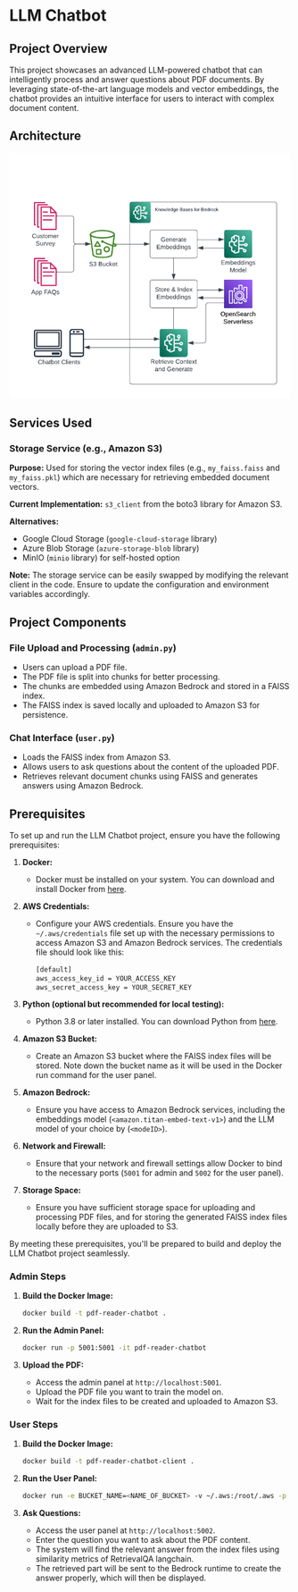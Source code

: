 # LLM Chatbot

## Project Overview

This project showcases an advanced LLM-powered chatbot that can intelligently process and answer questions about PDF documents. By leveraging state-of-the-art language models and vector embeddings, the chatbot provides an intuitive interface for users to interact with complex document content.

## Architecture
![Setup Diagram](Architecture-diagram/Architecture-chatbot.jpg)

## Services Used

### Storage Service (e.g., Amazon S3)

**Purpose:** Used for storing the vector index files (e.g., `my_faiss.faiss` and `my_faiss.pkl`) which are necessary for retrieving embedded document vectors.

**Current Implementation:** `s3_client` from the boto3 library for Amazon S3.

**Alternatives:** 
- Google Cloud Storage (`google-cloud-storage` library)
- Azure Blob Storage (`azure-storage-blob` library)
- MinIO (`minio` library) for self-hosted option

**Note:** The storage service can be easily swapped by modifying the relevant client in the code. Ensure to update the configuration and environment variables accordingly.

## Project Components

### File Upload and Processing (`admin.py`)

- Users can upload a PDF file.
- The PDF file is split into chunks for better processing.
- The chunks are embedded using Amazon Bedrock and stored in a FAISS index.
- The FAISS index is saved locally and uploaded to Amazon S3 for persistence.

### Chat Interface (`user.py`)

- Loads the FAISS index from Amazon S3.
- Allows users to ask questions about the content of the uploaded PDF.
- Retrieves relevant document chunks using FAISS and generates answers using Amazon Bedrock.

## Prerequisites

To set up and run the LLM Chatbot project, ensure you have the following prerequisites:

1. **Docker:**
   - Docker must be installed on your system. You can download and install Docker from [here](https://www.docker.com/products/docker-desktop).

2. **AWS Credentials:**
   - Configure your AWS credentials. Ensure you have the `~/.aws/credentials` file set up with the necessary permissions to access Amazon S3 and Amazon Bedrock services. The credentials file should look like this:
     ```
     [default]
     aws_access_key_id = YOUR_ACCESS_KEY
     aws_secret_access_key = YOUR_SECRET_KEY
     ```

3. **Python (optional but recommended for local testing):**
   - Python 3.8 or later installed. You can download Python from [here](https://www.python.org/downloads/).

4. **Amazon S3 Bucket:**
   - Create an Amazon S3 bucket where the FAISS index files will be stored. Note down the bucket name as it will be used in the Docker run command for the user panel.

5. **Amazon Bedrock:**
   - Ensure you have access to Amazon Bedrock services, including the embeddings model (`<amazon.titan-embed-text-v1>`) and the LLM model of your choice by (`<modeID>`).

6. **Network and Firewall:**
   - Ensure that your network and firewall settings allow Docker to bind to the necessary ports (`5001` for admin and `5002` for the user panel).

7. **Storage Space:**
   - Ensure you have sufficient storage space for uploading and processing PDF files, and for storing the generated FAISS index files locally before they are uploaded to S3.

By meeting these prerequisites, you'll be prepared to build and deploy the LLM Chatbot project seamlessly.


### Admin Steps

1. **Build the Docker Image:**
    ```sh
    docker build -t pdf-reader-chatbot .
    ```

2. **Run the Admin Panel:**
    ```sh
    docker run -p 5001:5001 -it pdf-reader-chatbot
    ```

3. **Upload the PDF:**
    - Access the admin panel at `http://localhost:5001`.
    - Upload the PDF file you want to train the model on.
    - Wait for the index files to be created and uploaded to Amazon S3.

### User Steps

1. **Build the Docker Image:**
    ```sh
    docker build -t pdf-reader-chatbot-client .
    ```

2. **Run the User Panel:**
    ```sh
    docker run -e BUCKET_NAME=<NAME_OF_BUCKET> -v ~/.aws:/root/.aws -p 5002:5002 -it pdf-reader-chatbot-client
    ```

3. **Ask Questions:**
    - Access the user panel at `http://localhost:5002`.
    - Enter the question you want to ask about the PDF content.
    - The system will find the relevant answer from the index files using similarity metrics of RetrievalQA langchain.
    - The retrieved part will be sent to the Bedrock runtime to create the answer properly, which will then be displayed.
